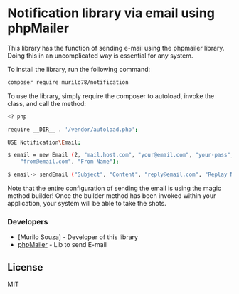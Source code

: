 # Notification library via email using phpMailer

This library has the function of sending e-mail using the phpmailer library. Doing this in an uncomplicated way is essential for any system.

To install the library, run the following command:

``` sh
composer require murilo78/notification
```

To use the library, simply require the composer to autoload, invoke the class, and call the method:

``` sh
<? php

require __DIR__ . '/vendor/autoload.php';

USE Notification\Email;

$ email = new Email (2, "mail.host.com", "your@email.com", "your-pass", "smtp secure (tls / ssl)", "port (587)",
    "from@email.com", "From Name");

$ email-> sendEmail ("Subject", "Content", "reply@email.com", "Replay Name", "address@email.com", "Address Name");
```

Note that the entire configuration of sending the email is using the magic method builder! Once the builder method has been invoked within your application, your system will be able to take the shots.

### Developers
* [Murilo Souza] - Developer of this library
* [phpMailer] - Lib to send E-mail

License
----
MIT

[//]: #

[phpMailer]: <https://github.com/PHPMailer/PHPMailer>
